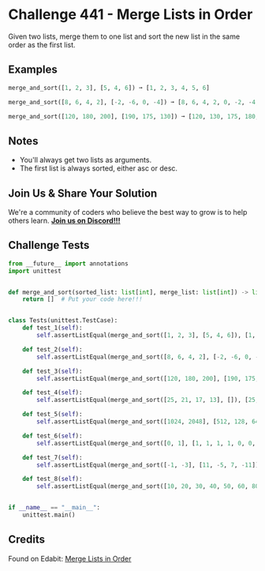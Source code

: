 # Challenge 441 - Merge Lists in Order

Given two lists, merge them to one list and sort the new list in the same order as the first list.

## Examples
```python
merge_and_sort([1, 2, 3], [5, 4, 6]) ➞ [1, 2, 3, 4, 5, 6]

merge_and_sort([8, 6, 4, 2], [-2, -6, 0, -4]) ➞ [8, 6, 4, 2, 0, -2, -4, -6]

merge_and_sort([120, 180, 200], [190, 175, 130]) ➞ [120, 130, 175, 180, 190, 200]
```
## Notes

- You'll always get two lists as arguments.
- The first list is always sorted, either asc or desc.

## Join Us & Share Your Solution

We're a community of coders who believe the best way to grow is to help others learn. **[Join us on Discord!!!]("https"://discord.gg/sfHykntuGy)**

## Challenge Tests
```python
from __future__ import annotations
import unittest


def merge_and_sort(sorted_list: list[int], merge_list: list[int]) -> list[int]:
    return []  # Put your code here!!!


class Tests(unittest.TestCase):
    def test_1(self):
        self.assertListEqual(merge_and_sort([1, 2, 3], [5, 4, 6]), [1, 2, 3, 4, 5, 6])

    def test_2(self):
        self.assertListEqual(merge_and_sort([8, 6, 4, 2], [-2, -6, 0, -4]), [8, 6, 4, 2, 0, -2, -4, -6])

    def test_3(self):
        self.assertListEqual(merge_and_sort([120, 180, 200], [190, 175, 130]), [120, 130, 175, 180, 190, 200])

    def test_4(self):
        self.assertListEqual(merge_and_sort([25, 21, 17, 13], []), [25, 21, 17, 13])

    def test_5(self):
        self.assertListEqual(merge_and_sort([1024, 2048], [512, 128, 64]), [64, 128, 512, 1024, 2048])

    def test_6(self):
        self.assertListEqual(merge_and_sort([0, 1], [1, 1, 1, 1, 0, 0, 0, 0]), [0, 0, 0, 0, 0, 1, 1, 1, 1, 1])

    def test_7(self):
        self.assertListEqual(merge_and_sort([-1, -3], [11, -5, 7, -11]), [11, 7, -1, -3, -5, -11])

    def test_8(self):
        self.assertListEqual(merge_and_sort([10, 20, 30, 40, 50, 60, 80, 90], [70]), [10, 20, 30, 40, 50, 60, 70, 80, 90])


if __name__ == "__main__":
    unittest.main()
```
## Credits

Found on Edabit: [Merge Lists in Order](https://edabit.com/challenge/zxAXEgpjQ3XrLs2K7)
